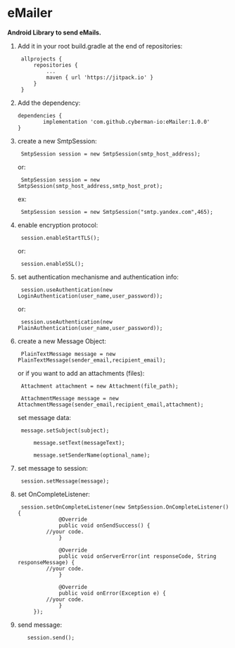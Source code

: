 # eMailer

**Android Library to send eMails.**

1. Add it in your root build.gradle at the end of repositories:

		allprojects {
			repositories {
				...
				maven { url 'https://jitpack.io' }	
			}
		}

2.  Add the dependency:
  
  		dependencies {
	        	implementation 'com.github.cyberman-io:eMailer:1.0.0'
		}

3. create a new SmtpSession:

 		SmtpSession session = new SmtpSession(smtp_host_address);
 
 	or:
 
 		SmtpSession session = new SmtpSession(smtp_host_address,smtp_host_prot);
 
 	ex:
 
 		SmtpSession session = new SmtpSession("smtp.yandex.com",465);

4. enable encryption protocol:

		session.enableStartTLS();

	or:

		session.enableSSL();

5. set authentication mechanisme and authentication info:

		session.useAuthentication(new LoginAuthentication(user_name,user_password));

	or:

		session.useAuthentication(new PlainAuthentication(user_name,user_password));

6. create a new Message Object:

		PlainTextMessage message = new PlainTextMessage(sender_email,recipient_email);
		 
	or if you want to add an attachments (files):
	
		Attachment attachment = new Attachment(file_path);
		
		AttachmentMessage message = new AttachmentMessage(sender_email,recipient_email,attachment);

	set message data:

		message.setSubject(subject);

        	message.setText(messageText);

        	message.setSenderName(optional_name);
		
7. set message to session:

		session.setMessage(message);

8. set OnCompleteListener:
		
		session.setOnCompleteListener(new SmtpSession.OnCompleteListener() {
            		@Override
            		public void onSendSuccess() {
				//your code.
            		}

            		@Override
            		public void onServerError(int responseCode, String responseMessage) {
				//your code.
            		}

            		@Override
            		public void onError(Exception e) {
				//your code.
            		}
        	});

9. send message:

		  session.send();

